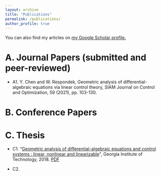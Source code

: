 ```yaml
---
layout: archive
title: "Publications"
permalink: /publications/
author_profile: true
---
```



  You can also find my articles on <u><a href="https://scholar.google.com/citations?user=xTOD5hAAAAAJ&hl=en&authuser=1#">my Google Scholar profile</a>.</u>


A. Journal Papers (submitted and peer-reviewed)
======
* A1. Y. Chen and W. Respondek, Geometric analysis of differential-algebraic equations via linear control theory, SIAM Journal on Control and Optimization, 59 (2021), pp. 103-130.
 

B.  Conference Papers
======
 

C. Thesis
======
* C1. “[Geometric analysis of differential-algebraic equations and control systems : linear, nonlinear and linearizable](http://chenyahao.github.io/_publications/C1_Geo.md)", Georgia Institute of Technology, 2018. [PDF](http://chenyahao.github.io/files/paper1.pdf)

* C2.  